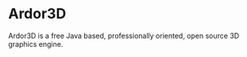 Ardor3D
=======

Ardor3D is a free Java based, professionally oriented, open source 3D graphics engine.